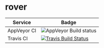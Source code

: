 # rover

| Service | Badge |
| ------- | ----- |
| AppVeyor CI | ![AppVeyor Build status](https://img.shields.io/appveyor/ci/johron/rover.svg)
| Travis CI   | [![Travis Build Status](https://travis-ci.org/johron/rover.svg?branch=master)](https://travis-ci.org/johron/rover) |